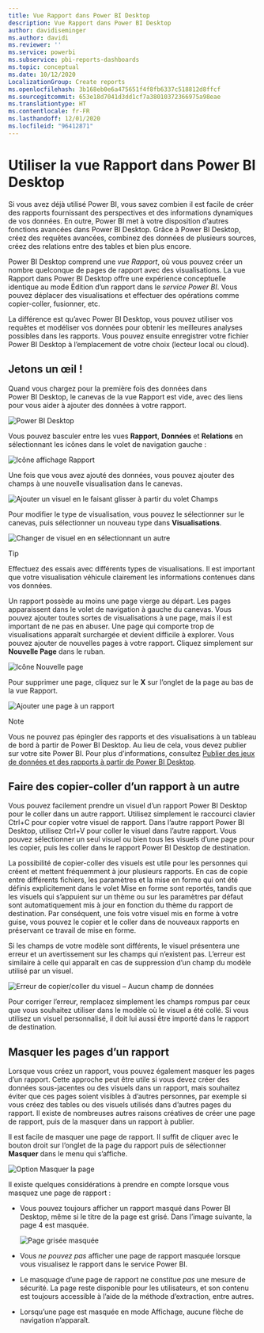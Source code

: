 ```yaml
---
title: Vue Rapport dans Power BI Desktop
description: Vue Rapport dans Power BI Desktop
author: davidiseminger
ms.author: davidi
ms.reviewer: ''
ms.service: powerbi
ms.subservice: pbi-reports-dashboards
ms.topic: conceptual
ms.date: 10/12/2020
LocalizationGroup: Create reports
ms.openlocfilehash: 3b168eb0e6a475651f4f8fb6337c518812d8ffcf
ms.sourcegitcommit: 653e18d7041d3dd1cf7a38010372366975a98eae
ms.translationtype: HT
ms.contentlocale: fr-FR
ms.lasthandoff: 12/01/2020
ms.locfileid: "96412871"
---
```

# <a name="work-with-report-view-in-power-bi-desktop"></a>Utiliser la vue Rapport dans Power BI Desktop

Si vous avez déjà utilisé Power BI, vous savez combien il est facile de créer des rapports fournissant des perspectives et des informations dynamiques de vos données. En outre, Power BI met à votre disposition d’autres fonctions avancées dans Power BI Desktop. Grâce à Power BI Desktop, créez des requêtes avancées, combinez des données de plusieurs sources, créez des relations entre des tables et bien plus encore.

Power BI Desktop comprend une *vue Rapport*, où vous pouvez créer un nombre quelconque de pages de rapport avec des visualisations. La vue Rapport dans Power BI Desktop offre une expérience conceptuelle identique au mode Édition d’un rapport dans le *service Power BI*. Vous pouvez déplacer des visualisations et effectuer des opérations comme copier-coller, fusionner, etc.

La différence est qu’avec Power BI Desktop, vous pouvez utiliser vos requêtes et modéliser vos données pour obtenir les meilleures analyses possibles dans les rapports. Vous pouvez ensuite enregistrer votre fichier Power BI Desktop à l’emplacement de votre choix (lecteur local ou cloud).

## <a name="lets-take-a-look"></a>Jetons un œil !

Quand vous chargez pour la première fois des données dans Power BI Desktop, le canevas de la vue Rapport est vide, avec des liens pour vous aider à ajouter des données à votre rapport.

![Power BI Desktop](media/desktop-report-view/report-view-blank-canvas.png)

Vous pouvez basculer entre les vues **Rapport**, **Données** et **Relations** en sélectionnant les icônes dans le volet de navigation gauche :

![Icône affichage Rapport](media/desktop-report-view/pbi_reportviewinpbidesigner_changeview.png)

Une fois que vous avez ajouté des données, vous pouvez ajouter des champs à une nouvelle visualisation dans le canevas.

![Ajouter un visuel en le faisant glisser à partir du volet Champs](media/desktop-report-view/pbid_reportview_addvis.gif)

Pour modifier le type de visualisation, vous pouvez le sélectionner sur le canevas, puis sélectionner un nouveau type dans **Visualisations**.

![Changer de visuel en en sélectionnant un autre](media/desktop-report-view/pbid_reportview_changevis.gif)

> [!TIP]
> Effectuez des essais avec différents types de visualisations. Il est important que votre visualisation véhicule clairement les informations contenues dans vos données.

Un rapport possède au moins une page vierge au départ. Les pages apparaissent dans le volet de navigation à gauche du canevas. Vous pouvez ajouter toutes sortes de visualisations à une page, mais il est important de ne pas en abuser. Une page qui comporte trop de visualisations apparaît surchargée et devient difficile à explorer. Vous pouvez ajouter de nouvelles pages à votre rapport. Cliquez simplement sur **Nouvelle Page** dans le ruban.

![Icône Nouvelle page](media/desktop-report-view/pbidesignerreportviewnewpage.png)

Pour supprimer une page, cliquez sur le **X** sur l’onglet de la page au bas de la vue Rapport.

![Ajouter une page à un rapport](media/desktop-report-view/pbi_reportviewinpbidesigner_deletepage.png)

> [!NOTE]
> Vous ne pouvez pas épingler des rapports et des visualisations à un tableau de bord à partir de Power BI Desktop. Au lieu de cela, vous devez publier sur votre site Power BI. Pour plus d’informations, consultez [Publier des jeux de données et des rapports à partir de Power BI Desktop](desktop-upload-desktop-files.md).

## <a name="copy-and-paste-between-reports"></a>Faire des copier-coller d’un rapport à un autre

Vous pouvez facilement prendre un visuel d’un rapport Power BI Desktop pour le coller dans un autre rapport. Utilisez simplement le raccourci clavier Ctrl+C pour copier votre visuel de rapport. Dans l’autre rapport Power BI Desktop, utilisez Ctrl+V pour coller le visuel dans l’autre rapport. Vous pouvez sélectionner un seul visuel ou bien tous les visuels d’une page pour les copier, puis les coller dans le rapport Power BI Desktop de destination.

La possibilité de copier-coller des visuels est utile pour les personnes qui créent et mettent fréquemment à jour plusieurs rapports. En cas de copie entre différents fichiers, les paramètres et la mise en forme qui ont été définis explicitement dans le volet Mise en forme sont reportés, tandis que les visuels qui s’appuient sur un thème ou sur les paramètres par défaut sont automatiquement mis à jour en fonction du thème du rapport de destination. Par conséquent, une fois votre visuel mis en forme à votre guise, vous pouvez le copier et le coller dans de nouveaux rapports en préservant ce travail de mise en forme.

Si les champs de votre modèle sont différents, le visuel présentera une erreur et un avertissement sur les champs qui n’existent pas. L’erreur est similaire à celle qui apparaît en cas de suppression d’un champ du modèle utilisé par un visuel.

![Erreur de copier/coller du visuel – Aucun champ de données](media/desktop-report-view/report-view_07.png)

Pour corriger l’erreur, remplacez simplement les champs rompus par ceux que vous souhaitez utiliser dans le modèle où le visuel a été collé. Si vous utilisez un visuel personnalisé, il doit lui aussi être importé dans le rapport de destination.

## <a name="hide-report-pages"></a>Masquer les pages d’un rapport

Lorsque vous créez un rapport, vous pouvez également masquer les pages d’un rapport. Cette approche peut être utile si vous devez créer des données sous-jacentes ou des visuels dans un rapport, mais souhaitez éviter que ces pages soient visibles à d’autres personnes, par exemple si vous créez des tables ou des visuels utilisés dans d’autres pages du rapport. Il existe de nombreuses autres raisons créatives de créer une page de rapport, puis de la masquer dans un rapport à publier.

Il est facile de masquer une page de rapport. Il suffit de cliquer avec le bouton droit sur l’onglet de la page du rapport puis de sélectionner **Masquer** dans le menu qui s’affiche.

![Option Masquer la page](media/desktop-report-view/report-view_05.png)

Il existe quelques considérations à prendre en compte lorsque vous masquez une page de rapport :

* Vous pouvez toujours afficher un rapport masqué dans Power BI Desktop, même si le titre de la page est grisé. Dans l’image suivante, la page 4 est masquée.

    ![Page grisée masquée](media/desktop-report-view/report-view_06.png)

* Vous *ne pouvez pas* afficher une page de rapport masquée lorsque vous visualisez le rapport dans le service Power BI.

* Le masquage d’une page de rapport ne constitue *pas* une mesure de sécurité. La page reste disponible pour les utilisateurs, et son contenu est toujours accessible à l’aide de la méthode d’extraction, entre autres.

* Lorsqu’une page est masquée en mode Affichage, aucune flèche de navigation n’apparaît.
